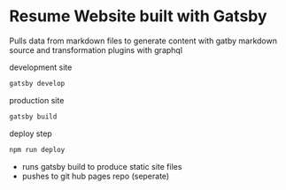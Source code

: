 # Resume Website built with Gatsby

Pulls data from markdown files to generate content with gatby markdown source and transformation plugins with graphql

development site

```bash
gatsby develop
```

production site

```bash
gatsby build
```

deploy step

```bash
npm run deploy
```

- runs gatsby build to produce static site files
- pushes to git hub pages repo (seperate)
